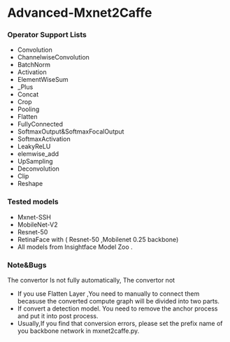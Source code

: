 # Advanced-Mxnet2Caffe

### Operator Support Lists

- Convolution
- ChannelwiseConvolution
- BatchNorm
- Activation
- ElementWiseSum
- _Plus
- Concat
- Crop
- Pooling
- Flatten
- FullyConnected
- SoftmaxOutput&SoftmaxFocalOutput
- SoftmaxActivation
- LeakyReLU
- elemwise_add
- UpSampling
- Deconvolution
- Clip
- Reshape

### Tested models
+ Mxnet-SSH
+ MobileNet-V2
+ Resnet-50
+ RetinaFace with ( Resnet-50 ,Mobilenet 0.25 backbone)
+ All models from Insightface Model Zoo .

### Note&Bugs

The convertor Is not fully automatically, The convertor not 

+ If you use Flatten Layer ,You need to manually to connect them becasuse the converted compute graph will be divided into two parts.
+ If convert a detection model. You need to remove the anchor process and put it into post process.
+ Usually,If you find that conversion errors, please set the prefix name of you backbone network in mxnet2caffe.py.
